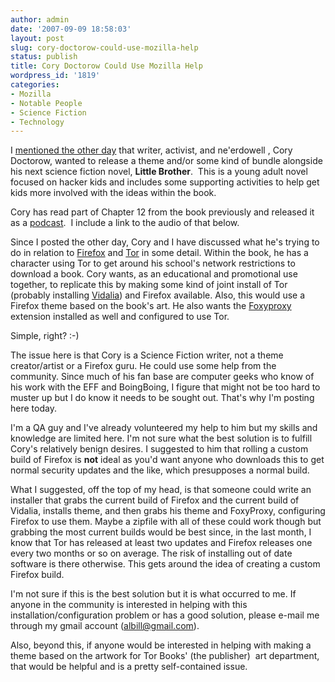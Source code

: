 ```yaml
---
author: admin
date: '2007-09-09 18:58:03'
layout: post
slug: cory-doctorow-could-use-mozilla-help
status: publish
title: Cory Doctorow Could Use Mozilla Help
wordpress_id: '1819'
categories:
- Mozilla
- Notable People
- Science Fiction
- Technology
---
```

I <a href="/2007/09/06/cory-doctorows-firefox-theme/">mentioned the other day</a> that writer, activist, and ne'erdowell , Cory Doctorow, wanted to release a theme and/or some kind of bundle alongside his next science fiction novel, <strong>Little Brother</strong>.  This is a young adult novel focused on hacker kids and includes some supporting activities to help get kids more involved with the ideas within the book.

Cory has read part of Chapter 12 from the book previously and released it as a <a href="http://craphound.com/?p=1819">podcast</a>.  I include a link to the audio of that below.

Since I posted the other day, Cory and I have discussed what he's trying to do in relation to <a href="http://www.mozilla.com">Firefox</a> and <a href="http://tor.eff.org">Tor</a> in some detail. Within the book, he has a character using Tor to get around his school's network restrictions to download a book. Cory wants, as an educational and promotional use together, to replicate this by making some kind of joint install of Tor (probably installing <a href="http://vidalia-project.net/">Vidalia</a>) and Firefox available. Also, this would use a Firefox theme based on the book's art. He also wants the <a href="http://foxyproxy.mozdev.org/">Foxyproxy</a> extension installed as well and configured to use Tor.

Simple, right? :-) <lj-cut text="Read the rest">

The issue here is that Cory is a Science Fiction writer, not a theme creator/artist or a Firefox guru. He could use some help from the community. Since much of his fan base are computer geeks who know of his work with the EFF and BoingBoing, I figure that might not be too hard to muster up but I do know it needs to be sought out. That's why I'm posting here today.

I'm a QA guy and I've already volunteered my help to him but my skills and knowledge are limited here. I'm not sure what the best solution is to fulfill Cory's relatively benign desires. I suggested to him that rolling a custom build of Firefox is <strong>not</strong> ideal as you'd want anyone who downloads this to get normal security updates and the like, which presupposes a normal build.

What I suggested, off the top of my head, is that someone could write an installer that grabs the current build of Firefox and the current build of Vidalia, installs theme, and then grabs his theme and FoxyProxy, configuring Firefox to use them. Maybe a zipfile with all of these could work though but grabbing the most current builds would be best since, in the last month, I know that Tor has released at least two updates and Firefox releases one every two months or so on average. The risk of installing out of date software is there otherwise. This gets around the idea of creating a custom Firefox build. 

I'm not sure if this is the best solution but it is what occurred to me. If anyone in the community is interested in helping with this installation/configuration problem or has a good solution, please e-mail me through my gmail account (<a href="mailto:albill@gmail.com">albill@gmail.com</a>). 

Also, beyond this, if anyone would be interested in helping with making a theme based on the artwork for Tor Books' (the publisher)  art department, that would be helpful and is a pretty self-contained issue.
